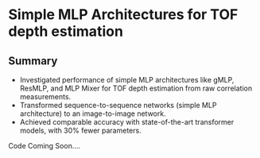 # Simple MLP Architectures for TOF depth estimation

## Summary
- Investigated performance of simple MLP architectures like gMLP, ResMLP, and MLP Mixer for TOF depth estimation from raw correlation measurements.
- Transformed sequence-to-sequence networks (simple MLP architecture) to an image-to-image network.
- Achieved comparable accuracy with state-of-the-art transformer models, with 30% fewer parameters.

Code Coming Soon....
